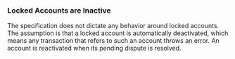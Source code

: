 ### Locked Accounts are Inactive

The specification does not dictate any behavior around locked accounts. The assumption is
that a locked account is automatically deactivated, which means any transaction that
refers to such an account throws an error. An account is reactivated when its pending
dispute is resolved.
